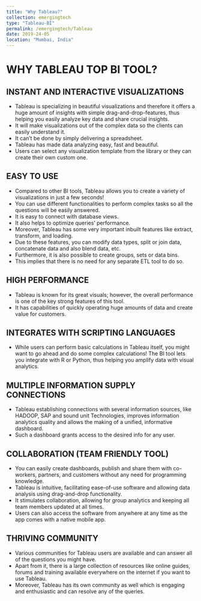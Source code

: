 ```yaml
---
title: "Why Tableau?"
collection: emergingtech
type: "Tableau-BI"
permalink: /emergingtech/Tableau
date: 2019-24-05
location: "Mumbai, India"
---
```


WHY TABLEAU TOP BI TOOL?
======

INSTANT AND INTERACTIVE VISUALIZATIONS
------
- Tableau is specializing in beautiful visualizations and therefore it offers a huge amount of insights with simple drag-and-drop-features,
 thus helping you easily analyze key data and share crucial insights.
- It will make visualizations out of the complex data so the clients can easily understand it.
- It can’t be done by simply delivering a spreadsheet.
- Tableau has made data analyzing easy, fast and beautiful.
- Users can select any visualization template from the library or they can create their own custom one.

EASY TO USE
------
- Compared to other BI tools, Tableau allows you to create a variety of visualizations in just a few seconds!
- You can use different functionalities to perform complex tasks so all the questions will be easily answered.
- It is easy to connect with database views.
- It also helps to optimize queries’ performance.
- Moreover, Tableau has some very important inbuilt features like extract, transform, and loading.
- Due to these features, you can modify data types, split or join data, concatenate data and also blend data, etc.
- Furthermore, it is also possible to create groups, sets or data bins.
- This implies that there is no need for any separate ETL tool to do so.

HIGH PERFORMANCE
------
- Tableau is known for its great visuals; however, the overall performance is one of the key strong features of this tool.
- It has capabilities of quickly operating huge amounts of data and create value for customers.

INTEGRATES WITH SCRIPTING LANGUAGES
------
- While users can perform basic calculations in Tableau itself, you might want to go ahead and do some complex calculations!
 The BI tool lets you integrate with R or Python, thus helping you amplify data with visual analytics.

MULTIPLE INFORMATION SUPPLY CONNECTIONS
------
- Tableau establishing connections with several information sources, like HADOOP, SAP and sound unit Technologies,
 improves information analytics quality and allows the making of a unified, informative dashboard.
- Such a dashboard grants access to the desired info for any user.

COLLABORATION (TEAM FRIENDLY TOOL)
------
- You can easily create dashboards, publish and share them with co-workers, partners, and customers without any need for
 programming knowledge.
- Tableau is intuitive, facilitating ease-of-use software and allowing data analysis using drag-and-drop functionality.
- It stimulates collaboration, allowing for group analytics and keeping all team members updated at all times.
- Users can also access the software from anywhere at any time as the app comes with a native mobile app.

THRIVING COMMUNITY
------
- Various communities for Tableau users are available and can answer all of the questions you might have.
- Apart from it, there is a large collection of resources like online guides, forums and training available everywhere on the internet
 if you want to use Tableau.
- Moreover, Tableau has its own community as well which is engaging and enthusiastic and can resolve any of the queries.